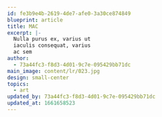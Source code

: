 ```yaml
---
id: fe3b9e4b-2619-4de7-afe0-3a30ce874849
blueprint: article
title: MAC
excerpt: |-
  Nulla purus ex, varius ut
  iaculis consequat, varius
  ac sem
author:
  - 73a44fc3-f8d3-4d01-9c7e-095429bb71dc
main_image: content/lr/023.jpg
design: small-center
topics:
  - art
updated_by: 73a44fc3-f8d3-4d01-9c7e-095429bb71dc
updated_at: 1661658523
---
```

